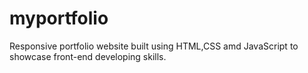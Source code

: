 # myportfolio
Responsive portfolio website built using HTML,CSS amd JavaScript to showcase front-end developing skills.
